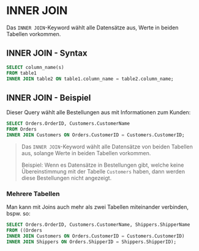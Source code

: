 # INNER JOIN

Das `INNER JOIN`-Keyword wählt alle Datensätze aus, Werte in beiden Tabellen vorkommen.

## INNER JOIN - Syntax

````SQL
SELECT column_name(s)
FROM table1
INNER JOIN table2 ON table1.column_name = table2.column_name;
````

## INNER JOIN - Beispiel

Dieser Query wählt alle Bestellungen aus mit Informationen zum Kunden:

````SQL
SELECT Orders.OrderID, Customers.CustomerName
FROM Orders
INNER JOIN Customers ON Orders.CustomerID = Customers.CustomerID;
````

> Das `INNER JOIN`-Keyword wählt alle Datensätze von beiden Tabellen aus, solange Werte in beiden Tabellen vorkommen.
> 
> Beispiel: Wenn es Datensätze in Bestellungen gibt, welche keine Übereinstimmung mit der Tabelle `Customers` haben, dann werden diese Bestellungen nicht angezeigt.

### Mehrere Tabellen

Man kann mit Joins auch mehr als zwei Tabellen miteinander verbinden, bspw. so:

````SQL
SELECT Orders.OrderID, Customers.CustomerName, Shippers.ShipperName
FROM ((Orders
INNER JOIN Customers ON Orders.CustomerID = Customers.CustomerID)
INNER JOIN Shippers ON Orders.ShipperID = Shippers.ShipperID);
````


